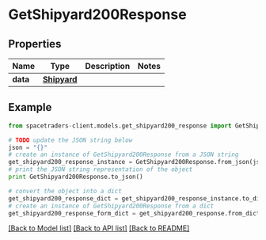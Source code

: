 # GetShipyard200Response



## Properties

Name | Type | Description | Notes
------------ | ------------- | ------------- | -------------
**data** | [**Shipyard**](Shipyard.md) |  | 

## Example

```python
from spacetraders-client.models.get_shipyard200_response import GetShipyard200Response

# TODO update the JSON string below
json = "{}"
# create an instance of GetShipyard200Response from a JSON string
get_shipyard200_response_instance = GetShipyard200Response.from_json(json)
# print the JSON string representation of the object
print GetShipyard200Response.to_json()

# convert the object into a dict
get_shipyard200_response_dict = get_shipyard200_response_instance.to_dict()
# create an instance of GetShipyard200Response from a dict
get_shipyard200_response_form_dict = get_shipyard200_response.from_dict(get_shipyard200_response_dict)
```
[[Back to Model list]](../README.md#documentation-for-models) [[Back to API list]](../README.md#documentation-for-api-endpoints) [[Back to README]](../README.md)


